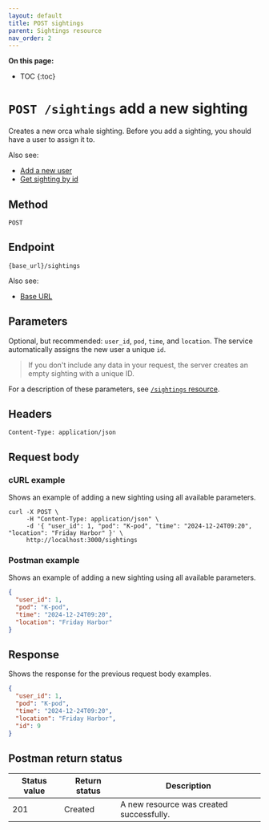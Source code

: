 ```yaml
---
layout: default
title: POST sightings
parent: Sightings resource
nav_order: 2
---
```


**On this page:**

- TOC
{:toc}

# `POST /sightings` add a new sighting

Creates a new orca whale sighting. Before you add a sighting, you should have a user to assign it to.

Also see:

- [Add a new user](../users/add-user.md)
- [Get sighting by id](./sightings-get.md)

## Method

`POST`

## Endpoint

`{base_url}/sightings`

Also see:

- [Base URL](../base-url.md)

## Parameters

Optional, but recommended: `user_id`, `pod`, `time`, and `location`. The service automatically assigns the new user a unique `id`.

> If you don't include any data in your request, the server creates an empty sighting with a unique ID.

For a description of these parameters, see [`/sightings` resource](./sightings-resource.md#parameters).

## Headers

`Content-Type: application/json`

## Request body

### cURL example

Shows an example of adding a new sighting using all available parameters.

```shell
curl -X POST \
     -H "Content-Type: application/json" \
     -d '{ "user_id": 1, "pod": "K-pod", "time": "2024-12-24T09:20", "location": "Friday Harbor" }' \
     http://localhost:3000/sightings
```

### Postman example

Shows an example of adding a new sighting using all available parameters.

```json
{
  "user_id": 1,
  "pod": "K-pod",
  "time": "2024-12-24T09:20",
  "location": "Friday Harbor"
}
```

## Response

Shows the response for the previous request body examples.

```json
{
  "user_id": 1,
  "pod": "K-pod",
  "time": "2024-12-24T09:20",
  "location": "Friday Harbor",
  "id": 9
}
```

## Postman return status

| Status value | Return status | Description                              |
| ------------ | ------------- | ---------------------------------------- |
| 201          | Created       | A new resource was created successfully. |
